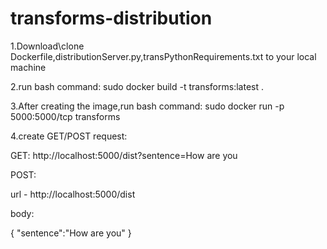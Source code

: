 # transforms-distribution

1.Download\clone Dockerfile,distributionServer.py,transPythonRequirements.txt to your local machine 

2.run bash command: sudo docker build -t transforms:latest .

3.After creating the image,run bash command: sudo docker run -p 5000:5000/tcp transforms

4.create GET/POST request:

GET:
  http://localhost:5000/dist?sentence=How are you

POST:

  url - http://localhost:5000/dist

  body:

  {
  "sentence":"How are you"
  }
